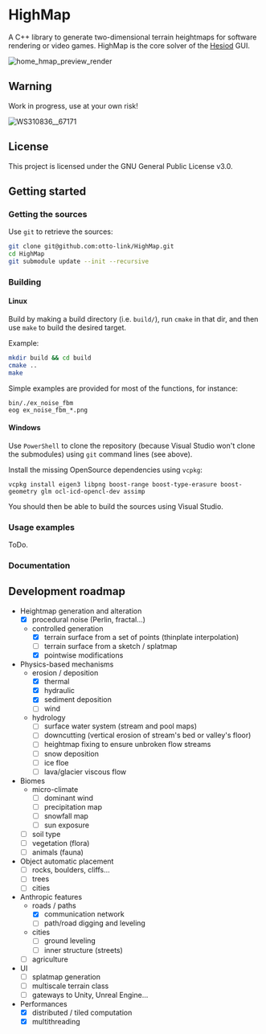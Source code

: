 # HighMap

A C++ library to generate two-dimensional terrain heightmaps for software rendering or video games. HighMap is the core solver of the [Hesiod](https://github.com/otto-link/Hesiod) GUI.


![home_hmap_preview_render](https://github.com/otto-link/HighMap/assets/121820229/4451f45b-c74e-4a06-9431-9302477a12c5)


## Warning 

Work in progress, use at your own risk!

![WS310836__67171](https://github.com/otto-link/HighMap/assets/121820229/43dd1f39-06a3-4c32-955a-cf2609a58f17)

## License

This project is licensed under the GNU General Public License v3.0.

## Getting started

### Getting the sources

Use `git` to retrieve the sources: 
``` bash
git clone git@github.com:otto-link/HighMap.git
cd HighMap
git submodule update --init --recursive
```

### Building

#### Linux

Build by making a build directory (i.e. `build/`), run `cmake` in that dir, and then use `make` to build the desired target.

Example:
``` bash
mkdir build && cd build
cmake ..
make
```

Simple examples are provided for most of the functions, for instance:
```
bin/./ex_noise_fbm
eog ex_noise_fbm_*.png
```

#### Windows

Use `PowerShell` to clone the repository (because Visual Studio won't clone the submodules) using `git` command lines (see above).

Install the missing OpenSource dependencies using `vcpkg`:
```
vcpkg install eigen3 libpng boost-range boost-type-erasure boost-geometry glm ocl-icd-opencl-dev assimp
```

You should then be able to build the sources using Visual Studio.

### Usage examples

ToDo.

### Documentation

## Development roadmap

- Heightmap generation and alteration
  - [X] procedural noise (Perlin, fractal...)
  - controlled generation
    - [X] terrain surface from a set of points (thinplate interpolation)
    - [ ] terrain surface from a sketch / splatmap
    - [X] pointwise modifications
- Physics-based mechanisms
  - erosion / deposition
    - [X] thermal
    - [X] hydraulic
    - [X] sediment deposition
    - [ ] wind
  - hydrology
    - [ ] surface water system (stream and pool maps)
    - [ ] downcutting (vertical erosion of stream's bed or valley's floor)
    - [ ] heightmap fixing to ensure unbroken flow streams
    - [ ] snow deposition
    - [ ] ice floe
    - [ ] lava/glacier viscous flow
- Biomes
  - micro-climate
    - [ ] dominant wind
    - [ ] precipitation map
    - [ ] snowfall map
    - [ ] sun exposure
  - [ ] soil type
  - [ ] vegetation (flora)
  - [ ] animals (fauna)
- Object automatic placement
  - [ ] rocks, boulders, cliffs...
  - [ ] trees
  - [ ] cities
- Anthropic features
  - roads / paths
    - [X] communication network
    - [ ] path/road digging and leveling
  - cities
    - [ ] ground leveling
    - [ ] inner structure (streets)
  - [ ] agriculture
- UI
  - [ ] splatmap generation
  - [ ] multiscale terrain class
  - [ ] gateways to Unity, Unreal Engine...
- Performances
  - [X] distributed / tiled computation
  - [X] multithreading
